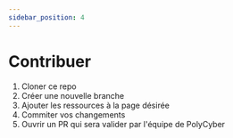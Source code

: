 ```yaml
---
sidebar_position: 4
---
```


# Contribuer

1. Cloner ce repo
2. Créer une nouvelle branche
3. Ajouter les ressources à la page désirée
4. Commiter vos changements 
5. Ouvrir un PR qui sera valider par l'équipe de PolyCyber

